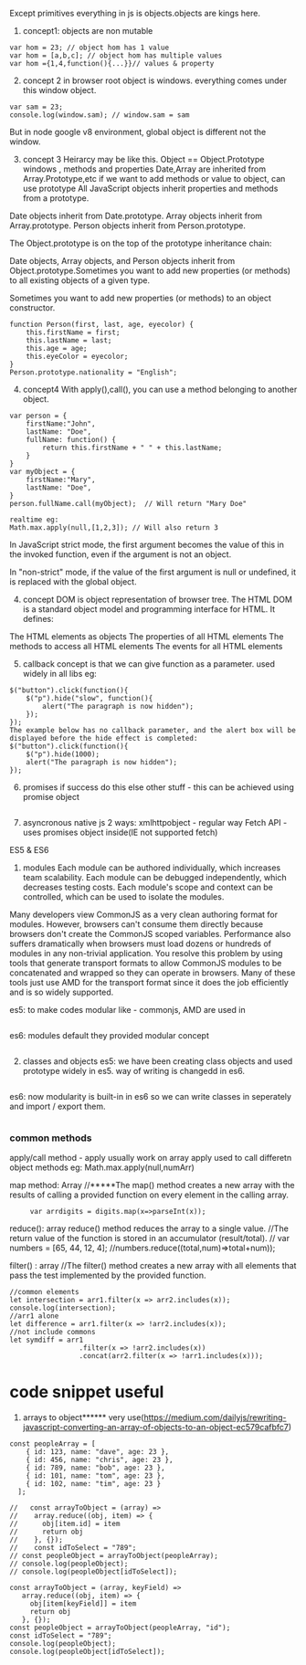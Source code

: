 Except primitives everything in js is objects.objects are kings here.
1. concept1:
objects are non mutable
```
var hom = 23; // object hom has 1 value
var hom = [a,b,c]; // object hom has multiple values
var hom ={1,4,function(){...}}// values & property
```
2. concept 2 
in browser root object is windows. everything comes under this window object.
```
var sam = 23;
console.log(window.sam); // window.sam = sam
```
But in node google v8 environment, global object is different not the window.

3. concept 3
Heirarcy may be like this.
Object == Object.Prototype
windows , methods and properties
Date,Array are inherited from Array.Prototype,etc
if we want to add methods or value to object, can use prototype
All JavaScript objects inherit properties and methods from a prototype.

Date objects inherit from Date.prototype. Array objects inherit from Array.prototype. Person objects inherit from Person.prototype.

The Object.prototype is on the top of the prototype inheritance chain:

Date objects, Array objects, and Person objects inherit from Object.prototype.Sometimes you want to add new properties (or methods) to all existing objects of a given type.

Sometimes you want to add new properties (or methods) to an object constructor.
```
function Person(first, last, age, eyecolor) {
    this.firstName = first;
    this.lastName = last;
    this.age = age;
    this.eyeColor = eyecolor;
}
Person.prototype.nationality = "English";
```
4. concept4
With apply(),call(), you can use a method belonging to another object.
```
var person = {
    firstName:"John",
    lastName: "Doe",
    fullName: function() {
        return this.firstName + " " + this.lastName;
    }
}
var myObject = {
    firstName:"Mary",
    lastName: "Doe",
}
person.fullName.call(myObject);  // Will return "Mary Doe"

realtime eg:
Math.max.apply(null,[1,2,3]); // Will also return 3
``` 
In JavaScript strict mode, the first argument becomes the value of this in the invoked function, even if the argument is not an object.

In "non-strict" mode, if the value of the first argument is null or undefined, it is replaced with the global object.

4. concept
DOM is object representation of browser tree. 
The HTML DOM is a standard object model and programming interface for HTML. It defines:

The HTML elements as objects
The properties of all HTML elements
The methods to access all HTML elements
The events for all HTML elements

5. callback
concept is that we can give function as a parameter. 
used widely in all libs
eg:
```
$("button").click(function(){
    $("p").hide("slow", function(){
        alert("The paragraph is now hidden");
    });
});
The example below has no callback parameter, and the alert box will be displayed before the hide effect is completed:
$("button").click(function(){
    $("p").hide(1000);
    alert("The paragraph is now hidden");
});
```
6. promises 
if success do this else other stuff - this can be achieved using promise object

```
```

7. asyncronous native js
2 ways:
xmlhttpobject - regular way
Fetch API - uses promises object inside(IE not supported fetch)




ES5 & ES6
1. modules
Each module can be authored individually, which increases team scalability.
Each module can be debugged independently, which decreases testing costs.
Each module's scope and context can be controlled, which can be used to isolate the modules.

Many developers view CommonJS as a very clean authoring format for modules. However, browsers can't consume them directly because browsers don't create the CommonJS scoped variables. Performance also suffers dramatically when browsers must load dozens or hundreds of modules in any non-trivial application. You resolve this problem by using tools that generate transport formats to allow CommonJS modules to be concatenated and wrapped so they can operate in browsers. Many of these tools just use AMD for the transport format since it does the job efficiently and is so widely supported.

es5:
to make codes modular like - commonjs, AMD are used in 
```
```

es6: modules
default they provided modular concept 
```
```

2. classes and objects
es5:
we have been creating class objects and used prototype widely in es5. way of writing is changedd in es6.
```
```
es6:
now modularity is built-in in es6 so we can write classes in seperately and import / export them.
```
```

### common methods
apply/call method  - apply usually work on array
apply used to call differetn object methods
eg: Math.max.apply(null,numArr)

map method: Array
//*****The map() method creates a new array with the results of calling a provided function on every element
 in the calling array.
 ```
      var arrdigits = digits.map(x=>parseInt(x));
 ```

 reduce(): array 
  reduce() method reduces the array to a single value.
//The return value of the function is stored in an accumulator (result/total).
// var numbers = [65, 44, 12, 4];
//numbers.reduce((total,num)=>total+num));

filter() : array
//The filter() method creates a new array with all elements 
that pass the test implemented by the provided function.
```
//common elements
let intersection = arr1.filter(x => arr2.includes(x));
console.log(intersection);
//arr1 alone
let difference = arr1.filter(x => !arr2.includes(x));
//not include commons
let symdiff = arr1
                 .filter(x => !arr2.includes(x))
                 .concat(arr2.filter(x => !arr1.includes(x)));
```

# code snippet useful
1. arrays to object****** 
very use(https://medium.com/dailyjs/rewriting-javascript-converting-an-array-of-objects-to-an-object-ec579cafbfc7)
```
const peopleArray = [
    { id: 123, name: "dave", age: 23 },
    { id: 456, name: "chris", age: 23 },
    { id: 789, name: "bob", age: 23 },
    { id: 101, name: "tom", age: 23 },
    { id: 102, name: "tim", age: 23 }
  ];

//   const arrayToObject = (array) =>
//    array.reduce((obj, item) => {
//      obj[item.id] = item
//      return obj
//    }, {});
//    const idToSelect = "789";
// const peopleObject = arrayToObject(peopleArray);
// console.log(peopleObject);
// console.log(peopleObject[idToSelect]);

const arrayToObject = (array, keyField) =>
   array.reduce((obj, item) => {
     obj[item[keyField]] = item
     return obj
   }, {});
const peopleObject = arrayToObject(peopleArray, "id");
const idToSelect = "789";
console.log(peopleObject);
console.log(peopleObject[idToSelect]);
```
